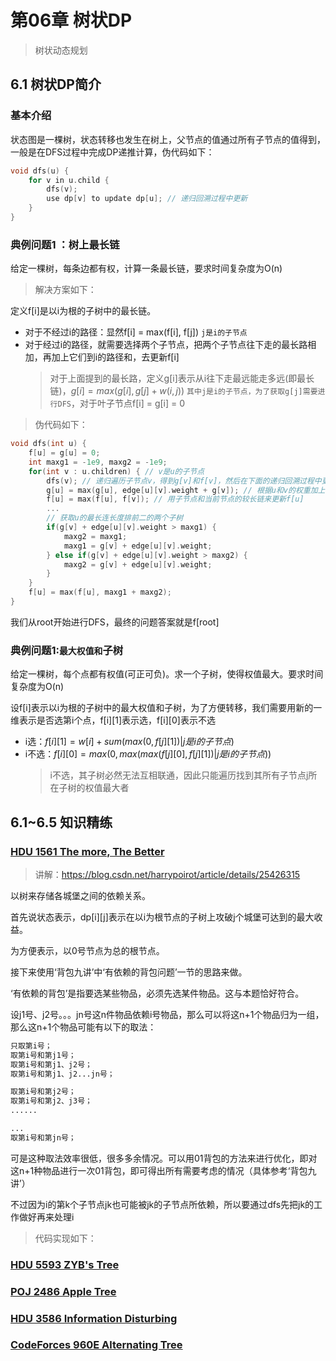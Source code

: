 # 第06章 树状DP
> 树状动态规划
## 6.1 树状DP简介
### 基本介绍
状态图是一棵树，状态转移也发生在树上，父节点的值通过所有子节点的值得到，一般是在DFS过程中完成DP递推计算，伪代码如下：
```cpp
void dfs(u) {
    for v in u.child {
        dfs(v);
        use dp[v] to update dp[u]; // 递归回溯过程中更新
    }  
}
```
### 典例问题1 ：树上最长链
给定一棵树，每条边都有权，计算一条最长链，要求时间复杂度为O(n)

> 解决方案如下：

定义f[i]是以i为根的子树中的最长链。
+ 对于不经过i的路径：显然f[i] = max(f[i], f[j]) `j是i的子节点`
+ 对于经过i的路径，就需要选择两个子节点，把两个子节点往下走的最长路相加，再加上它们到i的路径和，去更新f[i]
  > 对于上面提到的最长路，定义g[i]表示从i往下走最远能走多远(即最长链)，$g[i] = max(g[i], g[j] + w(i, j))$ `其中j是i的子节点，为了获取g[j]需要进行DFS`，对于叶子节点f[i] = g[i] = 0

> 伪代码如下：

```cpp
void dfs(int u) {
    f[u] = g[u] = 0;
    int maxg1 = -1e9, maxg2 = -1e9;
    for(int v : u.children) { // v是u的子节点
        dfs(v); // 递归遍历子节点v，得到g[v]和f[v]，然后在下面的递归回溯过程中更新g[u]和f[u]
        g[u] = max(g[u], edge[u][v].weight + g[v]); // 根据u和v的权重加上dfs得到的g[v]来更新g[u]
        f[u] = max(f[u], f[v]); // 用子节点和当前节点的较长链来更新f[u]
        ...
        // 获取u的最长连长度排前二的两个子树
        if(g[v] + edge[u][v].weight > maxg1) {
            maxg2 = maxg1;
            maxg1 = g[v] + edge[u][v].weight;
        } else if(g[v] + edge[u][v].weight > maxg2) {
            maxg2 = g[v] + edge[u][v].weight;
        }
    }
    f[u] = max(f[u], maxg1 + maxg2);
}
```
我们从root开始进行DFS，最终的问题答案就是f[root]

### 典例问题1:`最大权值和`子树
给定一棵树，每个点都有权值(可正可负)。求一个子树，使得权值最大。要求时间复杂度为O(n)

设f[i]表示以i为根的子树中的最大权值和子树，为了方便转移，我们需要用新的一维表示是否选第i个点，f[i][1]表示选，f[i][0]表示不选
+ i选：$f[i][1] = w[i] + sum(max(0, f[j][1]) | j是i的子节点)$
+ i不选：$f[i][0] = max(0, max(max(f[j][0], f[j][1]) | j是i的子节点))$
  > i不选，其子树必然无法互相联通，因此只能遍历找到其所有子节点j所在子树的权值最大者

## 6.1~6.5 知识精练
### [HDU 1561 The more, The Better](http://acm.hdu.edu.cn/showproblem.php?pid=1561)
> 讲解：https://blog.csdn.net/harrypoirot/article/details/25426315

以树来存储各城堡之间的依赖关系。

首先说状态表示，dp[i][j]表示在以i为根节点的子树上攻破j个城堡可达到的最大收益。

为方便表示，以0号节点为总的根节点。

接下来使用‘背包九讲’中‘有依赖的背包问题’一节的思路来做。

‘有依赖的背包’是指要选某些物品，必须先选某件物品。这与本题恰好符合。

设j1号、j2号。。。jn号这n件物品依赖i号物品，那么可以将这n+1个物品归为一组，那么这n+1个物品可能有以下的取法：

```txt
只取第i号；
取第i号和第j1号；
取第i号和第j1、j2号；
取第i号和第j1、j2...jn号；

取第i号和第j2号；
取第i号和第j2、j3号；
......

...
取第i号和第jn号；
```

可是这种取法效率很低，很多多余情况。可以用01背包的方法来进行优化，即对这n+1种物品进行一次01背包，即可得出所有需要考虑的情况（具体参考‘背包九讲’）

不过因为i的第k个子节点jk也可能被jk的子节点所依赖，所以要通过dfs先把jk的工作做好再来处理i

> 代码实现如下：


### [HDU 5593 ZYB's Tree](http://acm.hdu.edu.cn/showproblem.php?pid=5593)
### [POJ 2486 Apple Tree](http://poj.org/problem?id=2486)
### [HDU 3586 Information Disturbing](http://acm.hdu.edu.cn/showproblem.php?pid=3586)
### [CodeForces 960E Alternating Tree](https://www.luogu.com.cn/problem/CF960E)

